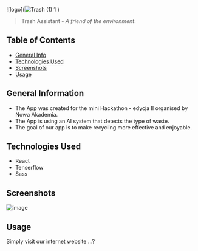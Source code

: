 ![logo](![Trash (1) 1](https://user-images.githubusercontent.com/60068941/145684403-9f63086f-db8f-46c1-aa17-214ac0eda08d.png)
)

> Trash Assistant - _A friend of the environment_.

## Table of Contents

-   [General Info](#general-information)
-   [Technologies Used](#technologies-used)
-   [Screenshots](#screenshots)
-   [Usage](#usage)

## General Information

-   The App was created for the mini Hackathon - edycja II organised by Nowa Akademia.
-   The App is using an AI system that detects the type of waste.
-   The goal of our app is to make recycling more effective and enjoyable.

## Technologies Used

-   React
-   Tenserflow
-   Sass

## Screenshots

![image](https://pbs.twimg.com/media/E5oNDbhUcAU4Wwi.jpg)

## Usage

Simply visit our internet website ...?
